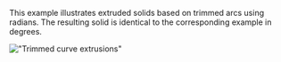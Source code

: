 ﻿This example illustrates extruded solids based on trimmed arcs using radians. The resulting solid is identical to the corresponding example in degrees.

!["Trimmed curve extrusions"](../../../../figures/examples/trimmedcurve.png "Figure 1 &mdash; Trimmed curve representation")